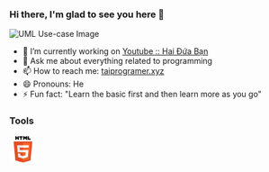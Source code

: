 ### Hi there, I'm glad to see you here 👋

<!--
**taiprogramer/taiprogramer** is a ✨ _special_ ✨ repository because its `README.md` (this file) appears on your GitHub profile.

Here are some ideas to get you started:
-->

![UML Use-case Image](http://www.plantuml.com/plantuml/png/JO-n3e90343tVaN3pY3iXaJTNFc0fXHiX3lIAyJ4-E-UHWFRotjjapR9oNoPHXYbT_I8fiFDiLCJTeq1Y3qQ5auwMnoC9h42AM7FC1FVQH1iWwvYIV09Y4iIfip5DSllP7iwxFtbCOlf9C5_jThNiwpH_tirlA1dBClZvyY6rOOrD1Aw_C0R)

- 🔭 I’m currently working on [Youtube :: Hai Đứa Bạn](https://www.youtube.com/HaiDuaBan)
- 💬 Ask me about everything related to programming
- 📫 How to reach me: [taiprogramer.xyz](https://taiprogramer.xyz)
- 😄 Pronouns: He
- ⚡ Fun fact: "Learn the basic first and then learn more as you go"

### Tools

<img alt="Html5" width="48px" src="https://raw.githubusercontent.com/devicons/devicon/master/icons/html5/html5-original-wordmark.svg"/>
